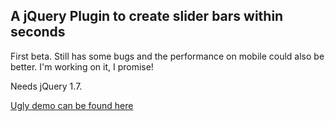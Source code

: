 ## A jQuery Plugin to create slider bars within seconds

First beta. Still has some bugs and the performance on mobile could also be better. I'm working on it, I promise!

Needs jQuery 1.7.

<a href="http://www.manuel-bieh.de/publikationen/scripts/jquery/touchsilder/index.html">Ugly demo can be found here</a>